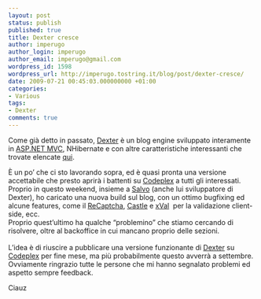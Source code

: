 ```yaml
---
layout: post
status: publish
published: true
title: Dexter cresce
author: imperugo
author_login: imperugo
author_email: imperugo@gmail.com
wordpress_id: 1598
wordpress_url: http://imperugo.tostring.it/blog/post/dexter-cresce/
date: 2009-07-21 00:45:03.000000000 +01:00
categories:
- Various
tags:
- Dexter
comments: true
---
```

<p>
	Come gi&agrave; detto in passato, <a href="http://imperugo.tostring.it/About/Dexter" target="_blank">Dexter</a> &egrave; un blog engine sviluppato interamente in <a href="http://www.asp.net/mvc" rel="nofollow" target="_blank">ASP.NET MVC</a>, NHibernate e con altre caratteristiche interessanti che trovate elencate <a href="http://imperugo.tostring.it/About/Dexter" target="_blank" title="Dexter features">qui</a>.</p>
<p>
	&Egrave; un po&rsquo; che ci sto lavorando sopra, ed &egrave; quasi pronta una versione accettabile che presto aprir&agrave; i battenti su <a href="http://www.codeplex.com" rel="nofollow" target="_blank" title="CodePlex">Codeplex</a> a tutti gli interessati. <br />
	Proprio in questo weekend, insieme a <a href="http://blogs.ugidotnet.org/SalvoDiFazio/Default.aspx" rel="nofollow" target="_blank" title="Il Blog di Salvatore Di Fazio">Salvo</a> (anche lui sviluppatore di Dexter), ho caricato una nuova build sul blog, con un ottimo bugfixing ed alcune features, come il <a href="http://recaptcha.net/" rel="nofollow" target="_blank" title="reCaptcha">ReCaptcha</a>, <a href="http://www.castleproject.org/" rel="nofollow" target="_blank" title="Catle Project">Castle</a> e <a href="http://xval.codeplex.com/" rel="nofollow" target="_blank" title="xVal MVC Validation Framework">xVal</a>&nbsp; per la validazione client-side, ecc. <br />
	Proprio quest&rsquo;ultimo ha qualche &ldquo;problemino&rdquo; che stiamo cercando di risolvere, oltre al backoffice in cui mancano proprio delle sezioni. <br />
	<br />
	L&rsquo;idea &egrave; di riuscire a pubblicare una versione funzionante di <a href="http://imperugo.tostring.it/About/Dexter" target="_blank" title="Dexter Blog Engine">Dexter</a> su <a href="http://www.codeplex.com" rel="nofollow" target="_blank" title="CodePlex">Codeplex</a> per fine mese, ma pi&ugrave; probabilmente questo avverr&agrave; a settembre. <br />
	Ovviamente ringrazio tutte le persone che mi hanno segnalato problemi ed aspetto sempre feedback.</p>
<p>
	Ciauz</p>

